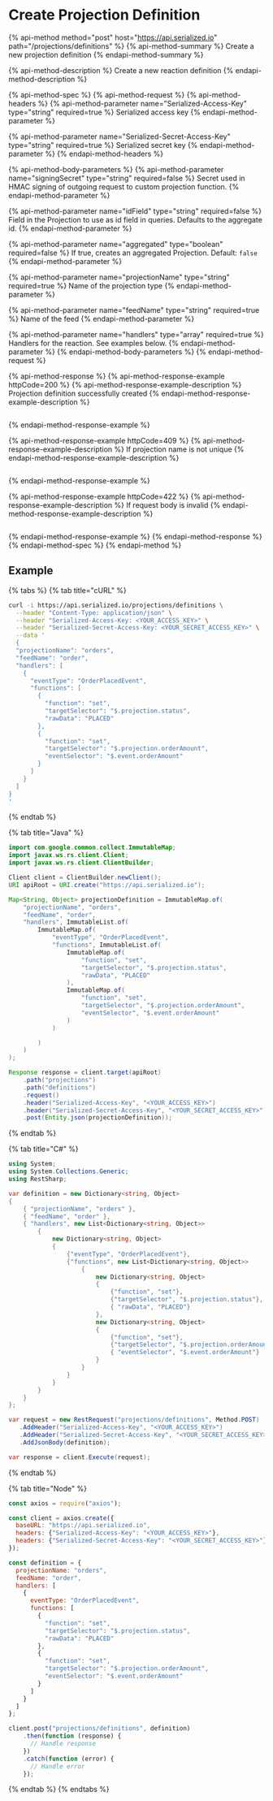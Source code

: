 # Create Projection Definition

{% api-method method="post" host="https://api.serialized.io" path="/projections/definitions" %}
{% api-method-summary %}
Create a new projection definition
{% endapi-method-summary %}

{% api-method-description %}
Create a new reaction definition
{% endapi-method-description %}

{% api-method-spec %}
{% api-method-request %}
{% api-method-headers %}
{% api-method-parameter name="Serialized-Access-Key" type="string" required=true %}
Serialized access key
{% endapi-method-parameter %}

{% api-method-parameter name="Serialized-Secret-Access-Key" type="string" required=true %}
Serialized secret key
{% endapi-method-parameter %}
{% endapi-method-headers %}

{% api-method-body-parameters %}
{% api-method-parameter name="signingSecret" type="string" required=false %}
Secret used in HMAC signing of outgoing request to custom projection function.
{% endapi-method-parameter %}

{% api-method-parameter name="idField" type="string" required=false %}
Field in the Projection to use as id field in queries. Defaults to the aggregate id.
{% endapi-method-parameter %}

{% api-method-parameter name="aggregated" type="boolean" required=false %}
If true, creates an aggregated Projection. Default: `false`
{% endapi-method-parameter %}

{% api-method-parameter name="projectionName" type="string" required=true %}
Name of the projection type
{% endapi-method-parameter %}

{% api-method-parameter name="feedName" type="string" required=true %}
Name of the feed
{% endapi-method-parameter %}

{% api-method-parameter name="handlers" type="array" required=true %}
Handlers for the reaction. See examples below.
{% endapi-method-parameter %}
{% endapi-method-body-parameters %}
{% endapi-method-request %}

{% api-method-response %}
{% api-method-response-example httpCode=200 %}
{% api-method-response-example-description %}
Projection definition successfully created
{% endapi-method-response-example-description %}

```javascript

```
{% endapi-method-response-example %}

{% api-method-response-example httpCode=409 %}
{% api-method-response-example-description %}
If projection name is not unique
{% endapi-method-response-example-description %}

```text

```
{% endapi-method-response-example %}

{% api-method-response-example httpCode=422 %}
{% api-method-response-example-description %}
If request body is invalid
{% endapi-method-response-example-description %}

```text

```
{% endapi-method-response-example %}
{% endapi-method-response %}
{% endapi-method-spec %}
{% endapi-method %}

## Example

{% tabs %}
{% tab title="cURL" %}
```bash
curl -i https://api.serialized.io/projections/definitions \
  --header "Content-Type: application/json" \
  --header "Serialized-Access-Key: <YOUR_ACCESS_KEY>" \
  --header "Serialized-Secret-Access-Key: <YOUR_SECRET_ACCESS_KEY>" \
  --data '
  {
  "projectionName": "orders",
  "feedName": "order",
  "handlers": [
    {
      "eventType": "OrderPlacedEvent",
      "functions": [
        {
          "function": "set",
          "targetSelector": "$.projection.status",
          "rawData": "PLACED"
        },
        {
          "function": "set",
          "targetSelector": "$.projection.orderAmount",
          "eventSelector": "$.event.orderAmount"
        }
      ]
    }
  ]
}
'
```
{% endtab %}

{% tab title="Java" %}
```java
import com.google.common.collect.ImmutableMap;
import javax.ws.rs.client.Client;
import javax.ws.rs.client.ClientBuilder;

Client client = ClientBuilder.newClient();
URI apiRoot = URI.create("https://api.serialized.io");

Map<String, Object> projectionDefinition = ImmutableMap.of(
    "projectionName", "orders",
    "feedName", "order",
    "handlers", ImmutableList.of(
        ImmutableMap.of(
            "eventType", "OrderPlacedEvent",
            "functions", ImmutableList.of(
                ImmutableMap.of(
                    "function", "set",
                    "targetSelector", "$.projection.status",
                    "rawData", "PLACED"
                ),
                ImmutableMap.of(
                    "function", "set",
                    "targetSelector", "$.projection.orderAmount",
                    "eventSelector", "$.event.orderAmount"
                )
            )

        )
    )
);

Response response = client.target(apiRoot)
    .path("projections")
    .path("definitions")
    .request()
    .header("Serialized-Access-Key", "<YOUR_ACCESS_KEY>")
    .header("Serialized-Secret-Access-Key", "<YOUR_SECRET_ACCESS_KEY>")
    .post(Entity.json(projectionDefinition));
```
{% endtab %}

{% tab title="C\#" %}
```csharp
using System;
using System.Collections.Generic;
using RestSharp;

var definition = new Dictionary<string, Object>
{
    { "projectionName", "orders" },
    { "feedName", "order" },
    { "handlers", new List<Dictionary<string, Object>>
        {
            new Dictionary<string, Object>
            {
                {"eventType", "OrderPlacedEvent"},
                {"functions", new List<Dictionary<string, Object>>
                    {
                        new Dictionary<string, Object>
                        {
                            {"function", "set"},
                            {"targetSelector", "$.projection.status"},
                            { "rawData", "PLACED"}
                        },
                        new Dictionary<string, Object>
                        {
                            {"function", "set"},
                            {"targetSelector", "$.projection.orderAmount"},
                            { "eventSelector", "$.event.orderAmount"}
                        }
                    }
                }
            }
        }
    }
};

var request = new RestRequest("projections/definitions", Method.POST)
   .AddHeader("Serialized-Access-Key", "<YOUR_ACCESS_KEY>")
   .AddHeader("Serialized-Secret-Access-Key", "<YOUR_SECRET_ACCESS_KEY>");
   .AddJsonBody(definition);

var response = client.Execute(request);
```
{% endtab %}

{% tab title="Node" %}
```javascript
const axios = require("axios");

const client = axios.create({
  baseURL: "https://api.serialized.io",
  headers: {"Serialized-Access-Key": "<YOUR_ACCESS_KEY>"},
  headers: {"Serialized-Secret-Access-Key": "<YOUR_SECRET_ACCESS_KEY>"}
});

const definition = {
  projectionName: "orders",
  feedName: "order",
  handlers: [
    {
      eventType: "OrderPlacedEvent",
      functions: [
        {
          "function": "set",
          "targetSelector": "$.projection.status",
          "rawData": "PLACED"
        },
        {
          "function": "set",
          "targetSelector": "$.projection.orderAmount",
          "eventSelector": "$.event.orderAmount"
        }
      ]
    }
  ]
};

client.post("projections/definitions", definition)
    .then(function (response) {
      // Handle response
    })
    .catch(function (error) {
      // Handle error
    });
```
{% endtab %}
{% endtabs %}

